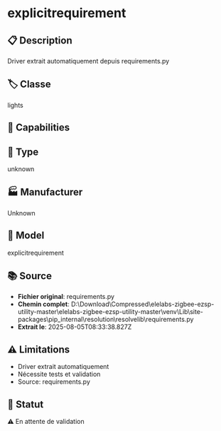 # explicitrequirement

## 📋 Description
Driver extrait automatiquement depuis requirements.py

## 🏷️ Classe
lights

## 🔧 Capabilities


## 📡 Type
unknown

## 🏭 Manufacturer
Unknown

## 📱 Model
explicitrequirement

## 📚 Source
- **Fichier original**: requirements.py
- **Chemin complet**: D:\Download\Compressed\elelabs-zigbee-ezsp-utility-master\elelabs-zigbee-ezsp-utility-master\venv\Lib\site-packages\pip\_internal\resolution\resolvelib\requirements.py
- **Extrait le**: 2025-08-05T08:33:38.827Z

## ⚠️ Limitations
- Driver extrait automatiquement
- Nécessite tests et validation
- Source: requirements.py

## 🚀 Statut
⚠️ En attente de validation
